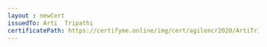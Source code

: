 ```yaml
--- 
layout : newCert 
issuedTo: Arti  Tripathi 
certificatePath: https://certifyme.online/img/cert/agilencr2020/ArtiTripathi_96463.png
--- 
```

